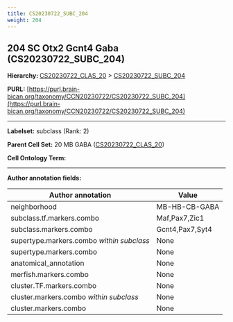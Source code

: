 ```yaml
---
title: CS20230722_SUBC_204
weight: 204
---
```

## 204 SC Otx2 Gcnt4 Gaba (CS20230722_SUBC_204)
<b>Hierarchy: </b>
[CS20230722_CLAS_20](../CS20230722_CLAS_20) >
[CS20230722_SUBC_204](../CS20230722_SUBC_204)

**PURL:** [https://purl.brain-bican.org/taxonomy/CCN20230722/CS20230722_SUBC_204](https://purl.brain-bican.org/taxonomy/CCN20230722/CS20230722_SUBC_204)

---


**Labelset:** subclass (Rank: 2)

**Parent Cell Set:** 20 MB GABA ([CS20230722_CLAS_20](../CS20230722_CLAS_20))



**Cell Ontology Term:** 

[MARKER GENES.]: #


---

[TRANSFERRED ANNOTATIONS.]: #


[AUTHOR ANNOTATION FIELDS.]: #


**Author annotation fields:**

| Author annotation | Value |
|-------------------|-------|
|neighborhood|MB-HB-CB-GABA|
|subclass.tf.markers.combo|Maf,Pax7,Zic1|
|subclass.markers.combo|Gcnt4,Pax7,Syt4|
|supertype.markers.combo _within subclass_|None|
|supertype.markers.combo|None|
|anatomical_annotation|None|
|merfish.markers.combo|None|
|cluster.TF.markers.combo|None|
|cluster.markers.combo _within subclass_|None|
|cluster.markers.combo|None|
